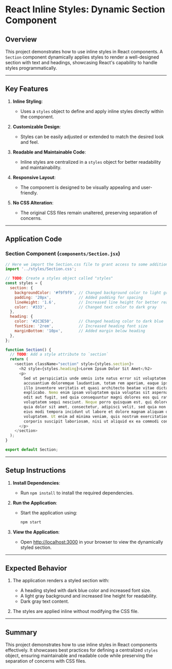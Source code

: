 
# React Inline Styles: Dynamic Section Component

## Overview

This project demonstrates how to use inline styles in React components. A `Section` component dynamically applies styles to render a well-designed section with text and headings, showcasing React's capability to handle styles programmatically.

---

## Key Features

1. **Inline Styling**:
   - Uses a `styles` object to define and apply inline styles directly within the component.

2. **Customizable Design**:
   - Styles can be easily adjusted or extended to match the desired look and feel.

3. **Readable and Maintainable Code**:
   - Inline styles are centralized in a `styles` object for better readability and maintainability.

4. **Responsive Layout**:
   - The component is designed to be visually appealing and user-friendly.

5. **No CSS Alteration**:
   - The original CSS files remain unaltered, preserving separation of concerns.

---

## Application Code

### Section Component (`components/Section.jsx`)

```javascript
// Here we import the Section.css file to grant access to some additional classNames
import '../styles/Section.css';

// TODO: Create a styles object called "styles"
const styles = {
  section: {
    backgroundColor: '#f9f9f9', // Changed background color to light gray
    padding: '20px',            // Added padding for spacing
    lineHeight: '1.6',          // Increased line height for better readability
    color: '#333',              // Changed text color to dark gray
  },
  heading: {
    color: '#2C3E50',           // Changed heading color to dark blue
    fontSize: '2rem',           // Increased heading font size
    marginBottom: '10px',       // Added margin below heading
  },
};

function Section() {
  // TODO: Add a style attribute to `section`
  return (
    <section className="section" style={styles.section}>
      <h2 style={styles.heading}>Lorem Ipsum Dolor Sit Amet</h2>
      <p>
        Sed ut perspiciatis unde omnis iste natus error sit voluptatem
        accusantium doloremque laudantium, totam rem aperiam, eaque ipsa quae ab
        illo inventore veritatis et quasi architecto beatae vitae dicta sunt
        explicabo. Nemo enim ipsam voluptatem quia voluptas sit aspernatur aut
        odit aut fugit, sed quia consequuntur magni dolores eos qui ratione
        voluptatem sequi nesciunt. Neque porro quisquam est, qui dolorem ipsum
        quia dolor sit amet, consectetur, adipisci velit, sed quia non numquam
        eius modi tempora incidunt ut labore et dolore magnam aliquam quaerat
        voluptatem. Ut enim ad minima veniam, quis nostrum exercitationem ullam
        corporis suscipit laboriosam, nisi ut aliquid ex ea commodi consequatur?
      </p>
    </section>
  );
}

export default Section;
```

---

## Setup Instructions

1. **Install Dependencies**:
   - Run `npm install` to install the required dependencies.

2. **Run the Application**:
   - Start the application using:
     ```bash
     npm start
     ```

3. **View the Application**:
   - Open [http://localhost:3000](http://localhost:3000) in your browser to view the dynamically styled section.

---

## Expected Behavior

1. The application renders a styled section with:
   - A heading styled with dark blue color and increased font size.
   - A light gray background and increased line height for readability.
   - Dark gray text content.

2. The styles are applied inline without modifying the CSS file.

---

## Summary

This project demonstrates how to use inline styles in React components effectively. It showcases best practices for defining a centralized `styles` object, ensuring maintainable and readable code while preserving the separation of concerns with CSS files.

